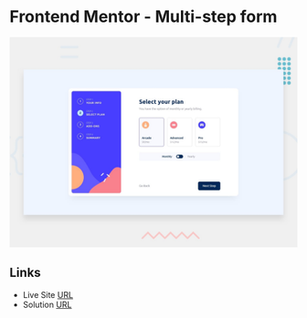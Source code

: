 # Frontend Mentor - Multi-step form

![Design preview for the Multi-step form coding challenge](./design/desktop-preview.jpg)

## Links

- Live Site [URL](https://form-multi-steps.netlify.app/)
- Solution [URL](https://www.frontendmentor.io/challenges/multistep-form-YVAnSdqQBJ/hub)